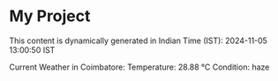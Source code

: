 # My Project

This content is dynamically generated in Indian Time (IST): 2024-11-05 13:00:50 IST


Current Weather in Coimbatore:
Temperature: 28.88 °C
Condition: haze
